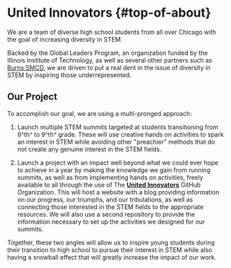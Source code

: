 # United Innovators {#top-of-about}

We are a team of diverse high school students from all over Chicago with the goal of increasing diversity in STEM.

Backed by the Global Leaders Program, an organization funded by the Illinois Institute of Technology, as well as several other partners such as [Burns SMCD](http://www.burnsmcd.com/ "Company website"), we are driven to put a real dent in the issue of diversity in STEM by inspiring those underrepresented.

## Our Project

To accomplish our goal, we are using a multi-pronged approach:

1. Launch multiple STEM summits targeted at students transitioning from 8^th^ to 9^th^ grade. These will use creative hands on activities to spark an interest in STEM while avoiding other "preachier" methods that do not create any genuine interest in the STEM fields. 

2. Launch a project with an impact well beyond what we could ever hope to  achieve in a year by making the knowledge we gain from running summits, as well as from implementing hands on activities, freely available to all through the use of  The [**United Innovators**](https://github.com/organizations/UnitedInnovators "GitHub organization") GitHub Organization. This will host a website with a blog providing information on our progress, our triumphs, and our tribulations, as well as connecting those interested in the STEM fields to the appropriate resources. We will also use a second repository to provide the information necessary to set up the activities we designed for our summits.

Together, these two angles will allow us to inspire young students during their transition to high school to pursue their interest in STEM while also having a snowball effect that will greatly increase the impact of our work.